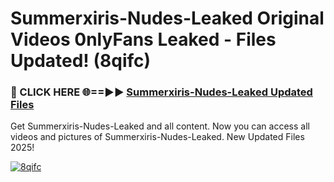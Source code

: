 # Summerxiris-Nudes-Leaked Original Videos 0nlyFans Leaked - Files Updated! (8qifc)

<h3>🔴 CLICK HERE 🌐==►► <a href="https://tinyurl.com/4mcuefdz" rel="nofollow">Summerxiris-Nudes-Leaked Updated Files</a></h3>

Get Summerxiris-Nudes-Leaked and all content. Now you can access all videos and pictures of Summerxiris-Nudes-Leaked. New Updated Files 2025!

[![8qifc](https://i.imgur.com/StAQSOY.gif)](https://tinyurl.com/4mcuefdz)
